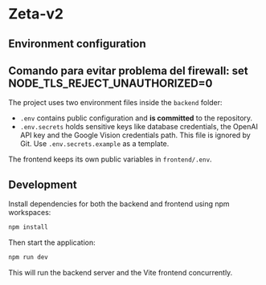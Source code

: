 # Zeta-v2

## Environment configuration

## Comando para evitar problema del firewall: set NODE_TLS_REJECT_UNAUTHORIZED=0

The project uses two environment files inside the `backend` folder:

- `.env` contains public configuration and **is committed** to the repository.
- `.env.secrets` holds sensitive keys like database credentials, the OpenAI API key and the Google Vision credentials path. This file is ignored by Git. Use `.env.secrets.example` as a template.

The frontend keeps its own public variables in `frontend/.env`.

## Development

Install dependencies for both the backend and frontend using npm workspaces:

```bash
npm install
```

Then start the application:

```bash
npm run dev
```

This will run the backend server and the Vite frontend concurrently.
